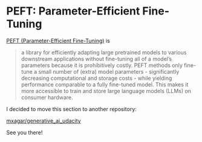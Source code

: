 # PEFT: Parameter-Efficient Fine-Tuning

[PEFT (Parameter-Efficient Fine-Tuning)](https://huggingface.co/docs/peft/index) is

> a library for efficiently adapting large pretrained models to various downstream applications without fine-tuning all of a model’s parameters because it is prohibitively costly. PEFT methods only fine-tune a small number of (extra) model parameters - significantly decreasing computational and storage costs - while yielding performance comparable to a fully fine-tuned model. This makes it more accessible to train and store large language models (LLMs) on consumer hardware.

I decided to move this section to another repository:

[mxagar/generative_ai_udacity](https://github.com/mxagar/generative_ai_udacity)

See you there!
